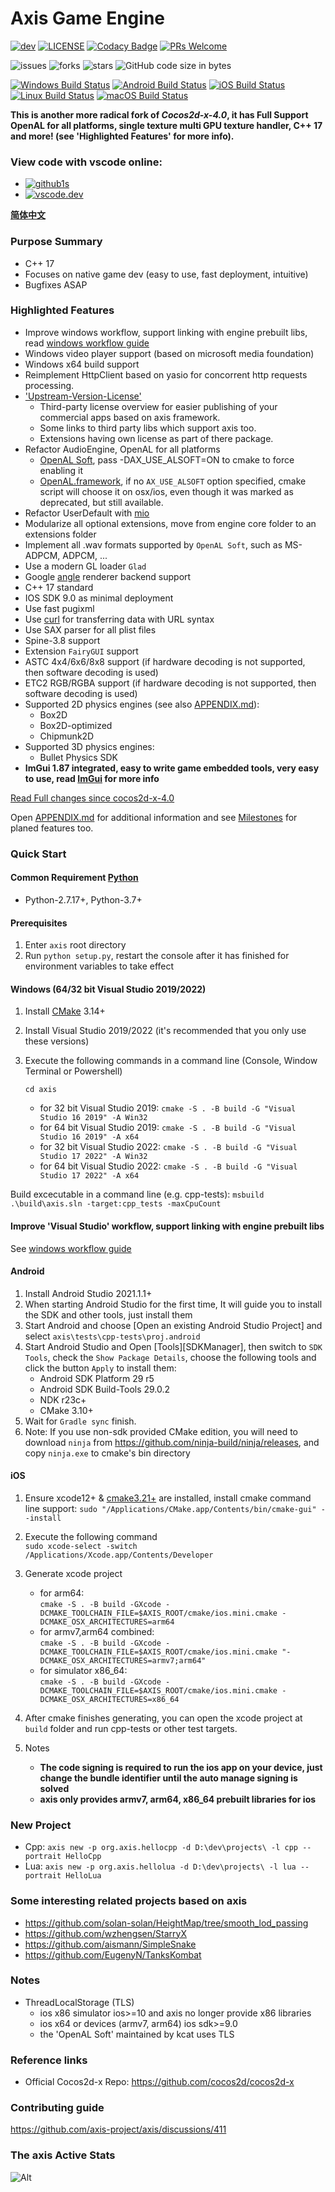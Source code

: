 # Axis Game Engine

[![dev](https://img.shields.io/github/v/release/axis-project/axis?include_prereleases&label=release)](https://github.com/axis-project/axis/releases)
[![LICENSE](https://img.shields.io/badge/license-MIT-blue.svg)](https://github.com/axis-project/axis/blob/master/LICENSE)
[![Codacy Badge](https://app.codacy.com/project/badge/Grade/81fa1aba09ab41a98b949064b928d06e)](https://www.codacy.com/gh/axis-project/axis/dashboard?utm_source=github.com&amp;utm_medium=referral&amp;utm_content=axis-project/axis&amp;utm_campaign=Badge_Grade)
[![PRs Welcome](https://img.shields.io/badge/PRs-welcome-blue.svg)](https://github.com/axis-project/axis/pulls)
  
![issues](https://img.shields.io/github/issues/axis-project/axis?style=plastic)
![forks](https://img.shields.io/github/forks/axis-project/axis?style=plastic)
![stars](https://img.shields.io/github/stars/axis-project/axis?style=plastic)
![GitHub code size in bytes](https://img.shields.io/github/languages/code-size/axis-project/axis?style=plastic)  
  
[![Windows Build Status](https://github.com/axis-project/axis/actions/workflows/windows-ci.yml/badge.svg)](https://github.com/axis-project/axis/actions/workflows/windows-ci.yml)
[![Android Build Status](https://github.com/axis-project/axis/workflows/android/badge.svg)](https://github.com/axis-project/axis/actions?query=workflow%3Aandroid)
[![iOS Build Status](https://github.com/axis-project/axis/workflows/ios/badge.svg)](https://github.com/axis-project/axis/actions?query=workflow%3Aios)
[![Linux Build Status](https://github.com/axis-project/axis/workflows/linux/badge.svg)](https://github.com/axis-project/axis/actions?query=workflow%3Alinux)
[![macOS Build Status](https://github.com/axis-project/axis/workflows/osx/badge.svg)](https://github.com/axis-project/axis/actions?query=workflow%3Aosx)  

**This is another more radical fork of *Cocos2d-x-4.0*, it has Full Support OpenAL for all platforms, single texture multi GPU texture handler, C++ 17 and more! (see 'Highlighted Features' for more info).**  

### View code with vscode online: 
- [![github1s](https://img.shields.io/badge/github1s-green.svg)](https://github1s.com/axis-project/axis)
- [![vscode.dev](https://img.shields.io/badge/vscode.dev-green.svg)](https://vscode.dev/github/axis-project/axis)
  
  
**[简体中文](README_CN.md)**
  
### Purpose Summary
* C++ 17
* Focuses on native game dev (easy to use, fast deployment, intuitive)
* Bugfixes ASAP
  
### Highlighted Features
* Improve windows workflow, support linking with engine prebuilt libs, read [windows workflow guide](https://github.com/axis-project/axis/issues/564)
* Windows video player support (based on microsoft media foundation)
* Windows x64 build support
* Reimplement HttpClient based on yasio for concorrent http requests processing.
* ['Upstream-Version-License'](thirdparty/README.md) 
  * Third-party license overview for easier publishing of your commercial apps based on axis framework. 
  * Some links to third party libs which support axis too.
  * Extensions having own license as part of there package.
* Refactor AudioEngine, OpenAL for all platforms
  * [OpenAL Soft](https://github.com/kcat/openal-soft), pass -DAX_USE_ALSOFT=ON to cmake to force enabling it
  * [OpenAL.framework](https://opensource.apple.com/tarballs/OpenAL), if no ```AX_USE_ALSOFT``` option specified, cmake script will choose it on osx/ios, even though it was marked as deprecated, but still available.
* Refactor UserDefault with [mio](https://github.com/mandreyel/mio)
* Modularize all optional extensions, move from engine core folder to an extensions folder
* Implement all .wav formats supported by ```OpenAL Soft```, such as MS-ADPCM, ADPCM, ...
* Use a modern GL loader ```Glad```
* Google [angle](https://github.com/google/angle) renderer backend support
* C++ 17 standard
* IOS SDK 9.0 as minimal deployment
* Use fast pugixml
* Use [curl](https://github.com/curl/curl) for transferring data with URL syntax
* Use SAX parser for all plist files
* Spine-3.8 support
* Extension ```FairyGUI``` support
* ASTC 4x4/6x6/8x8 support (if hardware decoding is not supported, then software decoding is used)
* ETC2 RGB/RGBA support    (if hardware decoding is not supported, then software decoding is used)
* Supported 2D physics engines (see also [APPENDIX.md](APPENDIX.md)):
  * Box2D
  * Box2D-optimized
  * Chipmunk2D 
* Supported 3D physics engines:
  * Bullet Physics SDK
* **ImGui 1.87 integrated, easy to write game embedded tools, very easy to use, read [ImGui](extensions/ImGui/README.md) for more info**

[Read Full changes since cocos2d-x-4.0](CHANGELOG)

Open [APPENDIX.md](APPENDIX.md) for additional information and see [Milestones](https://github.com/axis-project/axis/milestones) for planed features too.

### Quick Start

#### Common Requirement [Python](https://www.python.org/downloads/)
  * Python-2.7.17+, Python-3.7+ 

#### Prerequisites
  1. Enter ```axis``` root directory
  2. Run ```python setup.py```, restart the console after it has finished for environment variables to take effect

#### Windows (64/32 bit  Visual Studio 2019/2022)
  1. Install [CMake](https://cmake.org/) 3.14+  
  2. Install Visual Studio 2019/2022 (it's recommended that you only use these versions)  
  3. Execute the following commands in a command line (Console, Window Terminal or Powershell)
  
     ```cd axis ```
     - for 32 bit Visual Studio 2019:
     ```cmake -S . -B build -G "Visual Studio 16 2019" -A Win32```
     - for 64 bit Visual Studio 2019:
     ```cmake -S . -B build -G "Visual Studio 16 2019" -A x64```
     - for 32 bit Visual Studio 2022:
     ```cmake -S . -B build -G "Visual Studio 17 2022" -A Win32```
     - for 64 bit Visual Studio 2022:
     ```cmake -S . -B build -G "Visual Studio 17 2022" -A x64```
  
  Build excecutable in a command line (e.g. cpp-tests):
    ```msbuild .\build\axis.sln -target:cpp_tests -maxCpuCount```
    
#### Improve 'Visual Studio' workflow, support linking with engine prebuilt libs
See [windows workflow guide](https://github.com/axis-project/axis/issues/564)

#### Android
  1. Install Android Studio 2021.1.1+
  2. When starting Android Studio for the first time, It will guide you to install the SDK and other tools, just install them
  3. Start Android and choose [Open an existing Android Studio Project] and select ```axis\tests\cpp-tests\proj.android```
  4. Start Android Studio and Open [Tools][SDKManager], then switch to ```SDK Tools```, check the ```Show Package Details```, choose the following tools and click the button ```Apply``` to install them:  
     * Android SDK Platform 29 r5  
     * Android SDK Build-Tools 29.0.2  
     * NDK r23c+  
     * CMake 3.10+  
  5. Wait for ```Gradle sync``` finish.
  6. Note: If you use non-sdk provided CMake edition, you will need to download ```ninja``` from https://github.com/ninja-build/ninja/releases, and copy ```ninja.exe``` to cmake's bin directory

#### iOS
  1. Ensure xcode12+ & [cmake3.21+](https://github.com/Kitware/CMake/releases) are installed, install cmake command line support: ```sudo "/Applications/CMake.app/Contents/bin/cmake-gui" --install```
  2. Execute the following command   
  ```sudo xcode-select -switch /Applications/Xcode.app/Contents/Developer```  
  3. Generate xcode project  
     - for arm64:  
     ```cmake -S . -B build -GXcode -DCMAKE_TOOLCHAIN_FILE=$AXIS_ROOT/cmake/ios.mini.cmake -DCMAKE_OSX_ARCHITECTURES=arm64```
     - for armv7,arm64 combined:  
     ```cmake -S . -B build -GXcode -DCMAKE_TOOLCHAIN_FILE=$AXIS_ROOT/cmake/ios.mini.cmake "-DCMAKE_OSX_ARCHITECTURES=armv7;arm64"```
     - for simulator x86_64:  
     ```cmake -S . -B build -GXcode -DCMAKE_TOOLCHAIN_FILE=$AXIS_ROOT/cmake/ios.mini.cmake -DCMAKE_OSX_ARCHITECTURES=x86_64``` 

  4. After cmake finishes generating, you can open the xcode project at ```build``` folder and run cpp-tests or other test targets.  
  5. Notes  
     - **The code signing is required to run the ios app on your device, just change the bundle identifier until the auto manage signing is solved**  
     - **axis only provides armv7, arm64, x86_64 prebuilt libraries for ios**

### New Project
- Cpp: `axis new -p org.axis.hellocpp -d D:\dev\projects\ -l cpp --portrait HelloCpp`
- Lua: `axis new -p org.axis.hellolua -d D:\dev\projects\ -l lua --portrait HelloLua`

### Some interesting related projects based on axis

- https://github.com/solan-solan/HeightMap/tree/smooth_lod_passing
- https://github.com/wzhengsen/StarryX
- https://github.com/aismann/SimpleSnake
- https://github.com/EugenyN/TanksKombat

### Notes
  * ThreadLocalStorage (TLS) 
    - ios x86 simulator ios>=10 and axis no longer provide x86 libraries
    - ios x64 or devices (armv7, arm64) ios sdk>=9.0
    - the 'OpenAL Soft' maintained by kcat uses TLS

### Reference links
  * Official Cocos2d-x Repo: https://github.com/cocos2d/cocos2d-x

### Contributing guide
https://github.com/axis-project/axis/discussions/411

### The axis Active Stats

![Alt](https://repobeats.axiom.co/api/embed/e46f10898672224fde3b102d81a28482164faf2e.svg "Repobeats analytics image")
